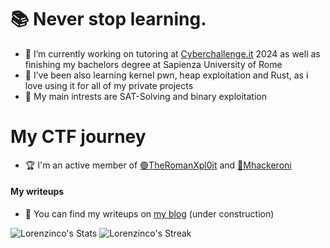# 📚 Never stop learning.

- 🔭 I’m currently working on tutoring at [Cyberchallenge.it](https://cyberchallenge.it) 2024 as well as  finishing my bachelors degree at Sapienza University of Rome
- 🌱 I’ve been also learning kernel pwn, heap exploitation and Rust, as i love using it for all of my private projects
- 💬 My main intrests are SAT-Solving and binary exploitation

# My CTF journey
- 🏆 I'm an active member of [🟢TheRomanXpl0it](https://theromanXpl0.it) and [🍝Mhackeroni](https://mhackeroni.it)
#### My writeups
- 📝 You can find my writeups on [my blog](https://lorenzinco.github.io/) (under construction)

![Lorenzinco's Stats](https://github-readme-stats.vercel.app/api?username=Lorenzinco&theme=synthwave&show_icons=true&hide_border=false&count_private=true)
![Lorenzinco's Streak](https://github-readme-streak-stats.herokuapp.com/?user=Lorenzinco&theme=synthwave&hide_border=false)

  



<!--
**Lorenzinco/Lorenzinco** is a ✨ _special_ ✨ repository because its `README.md` (this file) appears on your GitHub profile.

Here are some ideas to get you started:

- 🔭 I’m currently working on ...
- 🌱 I’m currently learning ...
- 👯 I’m looking to collaborate on ...
- 🤔 I’m looking for help with ...
- 💬 Ask me about ...
- 📫 How to reach me: ...
- 😄 Pronouns: ...
- ⚡ Fun fact: ...
-->

